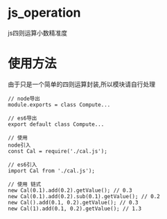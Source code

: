 # js_operation
js四则运算小数精准度
# 使用方法
由于只是一个简单的四则运算封装,所以模块请自行处理
```
// node导出
module.exports = class Compute...

// es6导出
export default class Compute...

// 使用
node引入
const Cal = require('./cal.js');

// es6引入
import Cal from './cal.js');

// 使用 链式
new Cal(0.1).add(0.2).getValue(); // 0.3
new Cal(0.1).add(0.2).sub(0.1).getValue(); // 0.2
new Cal().add(0.1, 0.2).getValue(); // 0.3
new Cal(1).add(0.1, 0.2).getValue(); // 1.3
```
